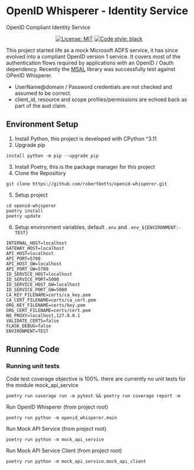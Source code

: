 # OpenID Whisperer - Identity Service
OpenID Compliant Identity Service

<p align="center">
<!-- <a href="https://github.com/psf/black/actions"><img alt="Actions Status" src="https://github.com/psf/black/workflows/Test/badge.svg"></a> -->
<!-- <a href="https://black.readthedocs.io/en/stable/?badge=stable"><img alt="Documentation Status" src="https://readthedocs.org/projects/black/badge/?version=stable"></a> -->
<!-- <a href="https://coveralls.io/github/psf/black?branch=main"><img alt="Coverage Status" src="https://coveralls.io/repos/github/psf/black/badge.svg?branch=main"></a> -->
<a href="https://github.com/psf/black/blob/main/LICENSE"><img alt="License: MIT" src="https://black.readthedocs.io/en/stable/_static/license.svg"></a>
<!-- <a href="https://pypi.org/project/black/"><img alt="PyPI" src="https://img.shields.io/pypi/v/black"></a> -->
<!-- <a href="https://pepy.tech/project/black"><img alt="Downloads" src="https://pepy.tech/badge/black"></a> -->
<!-- <a href="https://anaconda.org/conda-forge/black/"><img alt="conda-forge" src="https://img.shields.io/conda/dn/conda-forge/black.svg?label=conda-forge"></a> -->
<a href="https://github.com/psf/black"><img alt="Code style: black" src="https://img.shields.io/badge/code%20style-black-000000.svg"></a>
</p>

This project started life as a mock Microsoft ADFS service, it has since evolved into a compliant
OpenID version 1 service. It covers most of the authentication flows required by applications with
an OpenID / Oauth dependency. Recently the [MSAL](https://pypi.org/project/msal/) library was successfully
test against OPenID Whisperer.

* UserName@domain / Password credentials are not checked and assumed to be correct.
* client_id, resource and scope profiles/permissions are echoed back as part of the aud claim. 

## Environment Setup
1. Install Python, this project is developed with CPython ^3.11
2. Upgrade pip 

```commandline
install python -m pip --upgrade pip
```
3. Install Poetry, this is the package manager for this project
4. Clone the Repository

```commandline
git clone https://github.com/robertbetts/openid-whisperer.git
```
5. Setup project

```commandline
cd openid-whisperer
poetry install
poetry update
```
6. Setup environment variables, default `.env` and `.env_${ENVIRONMENT:-TEST}`

```
INTERNAL_HOST=localhost
GATEWAY_HOST=localhost
API_HOST=localhost
API_PORT=5700
API_HOST_GW=localhost
API_PORT_GW=5700
ID_SERVICE_HOST=localhost
ID_SERVICE_PORT=5000
ID_SERVICE_HOST_GW=localhost
ID_SERVICE_PORT_GW=5000
CA_KEY_FILENAME=certs/ca_key.pem
CA_CERT_FILENAME=certs/ca_cert.pem
ORG_KEY_FILENAME=certs/key.pem
ORG_CERT_FILENAME=certs/cert.pem
NO_PROXY=localhost,127.0.0.1
VALIDATE_CERTS=false
FLASK_DEBUG=false
ENVIRONMENT=TEST
```

## Running Code
### Running unit tests
Code test coverage objective is 100%. there are currently no unit tests for the module mock_api_service
```
poetry run coverage run -m pytest && poetry run coverage report -m
```

Run OpenID Whisperer (from project root)
```
poetry run python -m openid_whisperer.main 
```

Run Mock API Service (from project root)
```
poetry run python -m mock_api_service
```

Run Mock API Service Client (from project root)
```
poetry run python -m mock_api_service.mock_api_client 
```
